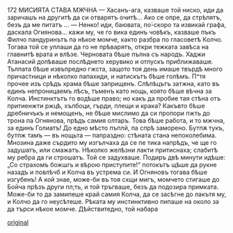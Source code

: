 ﻿172
МИСИЯТА СТАВА МЖЧНА
— Хасанъ-ага, казваше той ниско, иди да заричашъ на другитѣ да си отварятъ очитѣ... Ако се опре, да стрѣлятъ, безъ да ме питатъ ...
— Ненко! иди, баювата, по́-скоро та извикай графа, даскала Огиянова... кажи му, че го вика единъ човѣкъ, казваше пъкъ Филчо пандуринътъ па нѣкое момче, както разбра по гласоветѣ Колчо.
Тогава той се уплаши да го не прѣварятъ, откри тежката завѣса на главнитѣ врата и влѣзе. Черновата бѣше пълна съ народъ. Хаджи Атанасий допѣваше послѣднето херувико и отпускъ приближаваше. Тълпата бѣше извъпредно гжста, защото тоя день имаше твърдѣ много причастници и нѣколко папахиди, и натискътъ бѣше голѣмъ. П^тя прочее изъ срѣдъ храма бѣше заприщенъ. Слѣпѣцътъ затжна, като въ единъ непроницаемъ лѣсъ, тъменъ като нощь, която бѣше вѣчна за Колча. Инстинктътъ го водѣше право; но какъ да пробие тая стѣна отъ притиенжти ржцѣ, хълбоци, гърди, плещи и крака? Какъвто бѣше дребничъкъ и немощенъ, не бѣше мислимо да си пропори пжть до трона па Огнянова, прѣдъ самия олтаръ. Това бѣше работа, и то мжчна, за единъ Голиатъ! До едно мѣсто пъплй, па спрѣ заморено. Бутпѫ тукъ, бутпж тамъ — въ нощьта — папраздно: стѣната стана непоколебима. Мнозина даже сърдито му изгълчаха да се пе тика напрѣдъ, че ще го задушатъ, или смажатъ. Нѣколко желѣзни лакти притиснаха; слабитѣ му ребра да ги строшатъ. Той се задухваше. Подиръ двѣ минути идѣше: „Со страхомъ божшгь и вѣрою приступите!“ потокътъ щѣше да рукне назадъ и повлѣчб и Колча въ устрема си. И Огняновъ тогава бѣше изгубенъ! А кой знае, може-би въ тоя схщи мигъ, момчето стигаше до Бойча прѣзъ други пл;ть, и той тръгваше, безъ да подозира примката. Може-би то да замипеше край самия Колча, да се засѣгне до лакътя му, и Колчо да го неусѣтеше. Рѣката му инстинктивно пипаше на около за да търси нѣкое момче. Дѣйствитедно, той набара

[original](images/195.jpg)